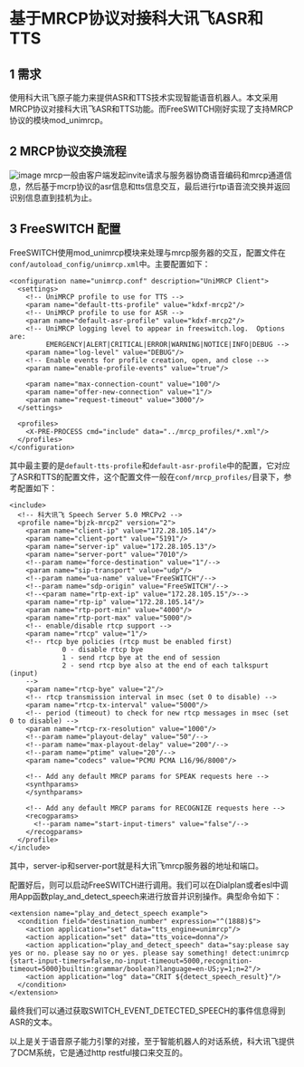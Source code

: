 # 基于MRCP协议对接科大讯飞ASR和TTS
## 1 需求
使用科大讯飞原子能力来提供ASR和TTS技术实现智能语音机器人。本文采用MRCP协议对接科大讯飞ASR和TTS功能。而FreeSWITCH刚好实现了支持MRCP协议的模块mod_unimrcp。
## 2 MRCP协议交换流程
![image](https://github.com/kenlab-chung/Freeswitch-Kernel-Programming/assets/59462735/492ee7bd-f363-4384-9c67-36cd43cae4f3)
mrcp一般由客户端发起invite请求与服务器协商语音编码和mrcp通道信息，然后基于mcrp协议的asr信息和tts信息交互，最后进行rtp语音流交换并返回识别信息直到挂机为止。
## 3 FreeSWITCH 配置
FreeSWITCH使用mod_unimrcp模块来处理与mrcp服务器的交互，配置文件在`conf/autoload_config/unimrcp.xml`中。主要配置如下：
```
<configuration name="unimrcp.conf" description="UniMRCP Client">
  <settings>
    <!-- UniMRCP profile to use for TTS -->
    <param name="default-tts-profile" value="kdxf-mrcp2"/>
    <!-- UniMRCP profile to use for ASR -->
    <param name="default-asr-profile" value="kdxf-mrcp2"/>
    <!-- UniMRCP logging level to appear in freeswitch.log.  Options are:
         EMERGENCY|ALERT|CRITICAL|ERROR|WARNING|NOTICE|INFO|DEBUG -->
    <param name="log-level" value="DEBUG"/>
    <!-- Enable events for profile creation, open, and close -->
    <param name="enable-profile-events" value="true"/>
 
    <param name="max-connection-count" value="100"/>
    <param name="offer-new-connection" value="1"/>
    <param name="request-timeout" value="3000"/>
  </settings>
 
  <profiles>
    <X-PRE-PROCESS cmd="include" data="../mrcp_profiles/*.xml"/>
  </profiles> 
</configuration>
```
其中最主要的是`default-tts-profile`和`default-asr-profile`中的配置，它对应了ASR和TTS的配置文件，这个配置文件一般在`conf/mrcp_profiles/`目录下，参考配置如下：
```
<include>
  <!-- 科大讯飞 Speech Server 5.0 MRCPv2 -->
  <profile name="bjzk-mrcp2" version="2">
    <param name="client-ip" value="172.28.105.14"/>
    <param name="client-port" value="5191"/>
    <param name="server-ip" value="172.28.105.13"/>
    <param name="server-port" value="7010"/>
    <!--param name="force-destination" value="1"/-->
    <param name="sip-transport" value="udp"/>
    <!--param name="ua-name" value="FreeSWITCH"/-->
    <!--param name="sdp-origin" value="FreeSWITCH"/-->
    <!--<param name="rtp-ext-ip" value="172.28.105.15"/>-->
    <param name="rtp-ip" value="172.28.105.14"/>
    <param name="rtp-port-min" value="4000"/>
    <param name="rtp-port-max" value="5000"/>
    <!-- enable/disable rtcp support -->
    <param name="rtcp" value="1"/>
    <!-- rtcp bye policies (rtcp must be enabled first)
             0 - disable rtcp bye
             1 - send rtcp bye at the end of session
             2 - send rtcp bye also at the end of each talkspurt (input)
    -->
    <param name="rtcp-bye" value="2"/>
    <!-- rtcp transmission interval in msec (set 0 to disable) -->
    <param name="rtcp-tx-interval" value="5000"/>
    <!-- period (timeout) to check for new rtcp messages in msec (set 0 to disable) -->
    <param name="rtcp-rx-resolution" value="1000"/>
    <!--param name="playout-delay" value="50"/-->
    <!--param name="max-playout-delay" value="200"/-->
    <!--param name="ptime" value="20"/-->
    <param name="codecs" value="PCMU PCMA L16/96/8000"/>
 
    <!-- Add any default MRCP params for SPEAK requests here -->
    <synthparams>
    </synthparams>
 
    <!-- Add any default MRCP params for RECOGNIZE requests here -->
    <recogparams>
      <!--param name="start-input-timers" value="false"/-->
    </recogparams>
  </profile>
</include>
```
其中，server-ip和server-port就是科大讯飞mrcp服务器的地址和端口。

配置好后，则可以启动FreeSWITCH进行调用。我们可以在Dialplan或者esl中调用App函数play_and_detect_speech来进行放音并识别操作。典型命令如下：
```
<extension name="play_and_detect_speech example">
  <condition field="destination_number" expression="^(1888)$">
    <action application="set" data="tts_engine=unimrcp"/>
    <action application="set" data="tts_voice=donna"/>
    <action application="play_and_detect_speech" data="say:please say yes or no. please say no or yes. please say something! detect:unimrcp {start-input-timers=false,no-input-timeout=5000,recognition-timeout=5000}builtin:grammar/boolean?language=en-US;y=1;n=2"/> 
    <action application="log" data="CRIT ${detect_speech_result}"/>
  </condition>
</extension>
```
最终我们可以通过获取SWITCH_EVENT_DETECTED_SPEECH的事件信息得到ASR的文本。

以上是关于语音原子能力引擎的对接，至于智能机器人的对话系统，科大讯飞提供了DCM系统，它是通过http restful接口来交互的。

